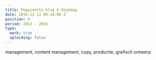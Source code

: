 ```yaml
---
title: Poppinette blog & digimag
date: 2016-12-12 09:34:00 Z
position: 6
period: 2013 - 2016
type:
  werk: true
  opleiding: false
---
```


management, content management, copy, productie, grafisch ontwerp 